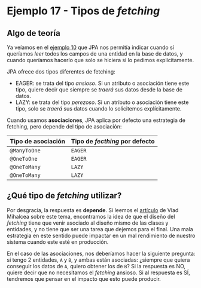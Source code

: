 
# Ejemplo 17 - Tipos de _fetching_

## Algo de teoría

Ya veíamos en el [ejemplo 10](https://github.com/lmlopezmagana/bbdd-2019/tree/master/10_AnotacionesEntidades) que JPA nos permitía indicar cuando sí queríamos _leer_ todos los campos de una entidad en la base de datos, y cuando queríamos hacerlo que solo se hiciera si lo pedimos explícitamente.

JPA ofrece dos tipos diferentes de fetching:

- EAGER: se trata del tipo _ansioso_. Si un atributo o asociación tiene este tipo, quiere decir que siempre se _traerá_ sus datos desde la base de datos.
- LAZY: se trata del tipo _perezoso_. Si un atributo o asociación tiene este tipo, solo se _traerá_ sus datos cuando lo solicitemos explícitamente.

Cuando usamos **asociaciones**, JPA aplica por defecto una estrategia de fetching, pero depende del tipo de asociación:

|Tipo de asociación | Tipo de _fecthing_ por defecto |
|-------------------|--------------------------------| 
| `@ManyToOne` | `EAGER` |
| `@OneToOne` | `EAGER` |
| `@OneToMany` | `LAZY` |
| `@OneToMany` | `LAZY` |

## ¿Qué tipo de _fetching_ utilizar?

Por desgracia, la respuesta es **depende**. Si leemos el [artículo](https://vladmihalcea.com/hibernate-facts-the-importance-of-fetch-strategy/) de Vlad Mihalcea sobre este tema, encontramos la idea de que el diseño del _fetching_ tiene que venir asociado al diseño mismo de las clases y entidades, y no tiene que ser una tarea que dejemos para el final. Una mala estrategia en este sentido puede impactar en un mal rendimiento de nuestro sistema cuando este esté en producción.

En el caso de las asociaciones, nos deberíamos hacer la siguiente pregunta: si tengo 2 entidades, `A` y `B`, y ambas están asociadas: ¿siempre que quiera conseguir los datos de `A`, quiero obtener los de `B`? Si la respuesta es NO, quiere decir que no necesitamos el _fetching_ ansioso. Si al respuesta es SÍ, tendremos que pensar en el impacto que esto puede producir.

